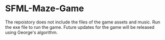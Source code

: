 # SFML-Maze-Game
The repoistory does not include the files of the game assets and music.
Run the exe file to run the game. 
Future updates for the game will be released using George's algorithm.
